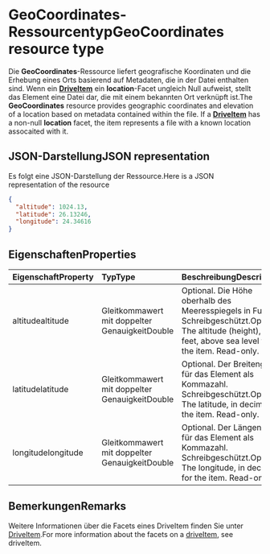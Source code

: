 # <a name="geocoordinates-resource-type"></a><span data-ttu-id="73785-101">GeoCoordinates-Ressourcentyp</span><span class="sxs-lookup"><span data-stu-id="73785-101">GeoCoordinates resource type</span></span>

<span data-ttu-id="73785-p101">Die **GeoCoordinates**-Ressource liefert geografische Koordinaten und die Erhebung eines Orts basierend auf Metadaten, die in der Datei enthalten sind. Wenn ein [**DriveItem**](driveitem.md) ein **location**-Facet ungleich Null aufweist, stellt das Element eine Datei dar, die mit einem bekannten Ort verknüpft ist.</span><span class="sxs-lookup"><span data-stu-id="73785-p101">The **GeoCoordinates** resource provides geographic coordinates and elevation of a location based on metadata contained within the file. If a [**DriveItem**](driveitem.md) has a non-null **location** facet, the item represents a file with a known location assocaited with it.</span></span>

## <a name="json-representation"></a><span data-ttu-id="73785-104">JSON-Darstellung</span><span class="sxs-lookup"><span data-stu-id="73785-104">JSON representation</span></span>

<span data-ttu-id="73785-105">Es folgt eine JSON-Darstellung der Ressource.</span><span class="sxs-lookup"><span data-stu-id="73785-105">Here is a JSON representation of the resource</span></span>

<!-- {
  "blockType": "resource",
  "optionalProperties": [

  ],
  "@odata.type": "microsoft.graph.geoCoordinates"
}-->

```json
{
  "altitude": 1024.13,
  "latitude": 26.13246,
  "longitude": 24.34616
}
```

## <a name="properties"></a><span data-ttu-id="73785-106">Eigenschaften</span><span class="sxs-lookup"><span data-stu-id="73785-106">Properties</span></span>

| <span data-ttu-id="73785-107">Eigenschaft</span><span class="sxs-lookup"><span data-stu-id="73785-107">Property</span></span>  | <span data-ttu-id="73785-108">Typ</span><span class="sxs-lookup"><span data-stu-id="73785-108">Type</span></span>   | <span data-ttu-id="73785-109">Beschreibung</span><span class="sxs-lookup"><span data-stu-id="73785-109">Description</span></span>                                                    |
|:----------|:-------|:---------------------------------------------------------------|
| <span data-ttu-id="73785-110">altitude</span><span class="sxs-lookup"><span data-stu-id="73785-110">altitude</span></span>  | <span data-ttu-id="73785-111">Gleitkommawert mit doppelter Genauigkeit</span><span class="sxs-lookup"><span data-stu-id="73785-111">Double</span></span> | <span data-ttu-id="73785-p102">Optional. Die Höhe oberhalb des Meeresspiegels in Fuß. Schreibgeschützt.</span><span class="sxs-lookup"><span data-stu-id="73785-p102">Optional. The altitude (height), in feet,  above sea level for the item. Read-only.</span></span> |
| <span data-ttu-id="73785-115">latitude</span><span class="sxs-lookup"><span data-stu-id="73785-115">latitude</span></span>  | <span data-ttu-id="73785-116">Gleitkommawert mit doppelter Genauigkeit</span><span class="sxs-lookup"><span data-stu-id="73785-116">Double</span></span> | <span data-ttu-id="73785-p103">Optional. Der Breitengrad für das Element als Kommazahl. Schreibgeschützt.</span><span class="sxs-lookup"><span data-stu-id="73785-p103">Optional. The latitude, in decimal, for the item. Read-only.</span></span>   |
| <span data-ttu-id="73785-120">longitude</span><span class="sxs-lookup"><span data-stu-id="73785-120">longitude</span></span> | <span data-ttu-id="73785-121">Gleitkommawert mit doppelter Genauigkeit</span><span class="sxs-lookup"><span data-stu-id="73785-121">Double</span></span> | <span data-ttu-id="73785-p104">Optional. Der Längengrad für das Element als Kommazahl. Schreibgeschützt.</span><span class="sxs-lookup"><span data-stu-id="73785-p104">Optional. The longitude, in decimal, for the item. Read-only.</span></span>  |

## <a name="remarks"></a><span data-ttu-id="73785-125">Bemerkungen</span><span class="sxs-lookup"><span data-stu-id="73785-125">Remarks</span></span>

<span data-ttu-id="73785-126">Weitere Informationen über die Facets eines DriveItem finden Sie unter [DriveItem](driveitem.md).</span><span class="sxs-lookup"><span data-stu-id="73785-126">For more information about the facets on a [driveItem](driveitem.md), see driveItem.</span></span>

<!-- uuid: 8fcb5dbc-d5aa-4681-8e31-b001d5168d79
2015-10-25 14:57:30 UTC -->
<!-- {
  "type": "#page.annotation",
  "description": "geoCoordinates resource",
  "keywords": "",
  "section": "documentation",
  "tocPath": ""
}-->
